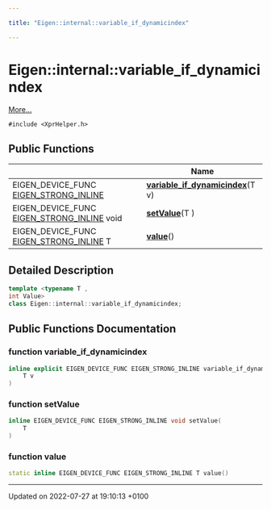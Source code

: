 ```yaml
---

title: "Eigen::internal::variable_if_dynamicindex"

---
```


# Eigen::internal::variable_if_dynamicindex



 [More...](#detailed-description)


`#include <XprHelper.h>`

## Public Functions

|                | Name           |
| -------------- | -------------- |
| EIGEN_DEVICE_FUNC <a href="http://example.org/files/macros_8h/#define-eigen-strong-inline">EIGEN_STRONG_INLINE</a> | **[variable_if_dynamicindex](http://example.org/classes/classeigen_1_1internal_1_1variable__if__dynamicindex/#function-variable-if-dynamicindex)**(T v) |
| EIGEN_DEVICE_FUNC <a href="http://example.org/files/macros_8h/#define-eigen-strong-inline">EIGEN_STRONG_INLINE</a> void | **[setValue](http://example.org/classes/classeigen_1_1internal_1_1variable__if__dynamicindex/#function-setvalue)**(T ) |
| EIGEN_DEVICE_FUNC <a href="http://example.org/files/macros_8h/#define-eigen-strong-inline">EIGEN_STRONG_INLINE</a> T | **[value](http://example.org/classes/classeigen_1_1internal_1_1variable__if__dynamicindex/#function-value)**() |

## Detailed Description

```cpp
template <typename T ,
int Value>
class Eigen::internal::variable_if_dynamicindex;
```

## Public Functions Documentation

### function variable_if_dynamicindex

```cpp
inline explicit EIGEN_DEVICE_FUNC EIGEN_STRONG_INLINE variable_if_dynamicindex(
    T v
)
```


### function setValue

```cpp
inline EIGEN_DEVICE_FUNC EIGEN_STRONG_INLINE void setValue(
    T 
)
```


### function value

```cpp
static inline EIGEN_DEVICE_FUNC EIGEN_STRONG_INLINE T value()
```


-------------------------------

Updated on 2022-07-27 at 19:10:13 +0100